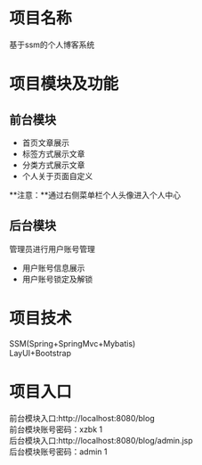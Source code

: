 # 项目名称
基于ssm的个人博客系统
# 项目模块及功能
## 前台模块
* 首页文章展示
* 标签方式展示文章
* 分类方式展示文章
* 个人关于页面自定义  

**注意：**通过右侧菜单栏个人头像进入个人中心
## 后台模块
管理员进行用户账号管理
* 用户账号信息展示
* 用户账号锁定及解锁
# 项目技术
SSM(Spring+SpringMvc+Mybatis)  
LayUI+Bootstrap
# 项目入口
前台模块入口:http://localhost:8080/blog  
前台模块账号密码：xzbk    1  
后台模块入口:http://localhost:8080/blog/admin.jsp  
后台模块账号密码：admin   1

